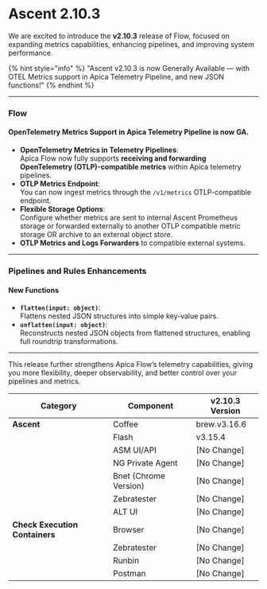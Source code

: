 # Ascent 2.10.3

We are excited to introduce the **v2.10.3** release of Flow, focused on expanding metrics capabilities, enhancing pipelines, and improving system performance.

{% hint style="info" %}
"Ascent v2.10.3 is now Generally Available — with OTEL Metrics support in Apica Telemetry Pipeline, and new JSON functions!"
{% endhint %}

***

### Flow

#### OpenTelemetry Metrics Support in Apica Telemetry Pipeline is now GA.

* **OpenTelemetry Metrics in Telemetry Pipelines**:\
  Apica Flow now fully supports **receiving and forwarding OpenTelemetry (OTLP)-compatible metrics** within Apica telemetry pipelines.
* **OTLP Metrics Endpoint**:\
  You can now ingest metrics through the `/v1/metrics` OTLP-compatible endpoint.
* **Flexible Storage Options**:\
  Configure whether metrics are sent to internal Ascent Prometheus storage or forwarded externally to another OTLP compatible metric storage OR archive to an external object store.
* **OTLP Metrics and Logs Forwarders** to compatible external systems.

***

### Pipelines and Rules Enhancements

#### New Functions

* **`flatten(input: object)`**:\
  Flattens nested JSON structures into simple key-value pairs.
* **`unflatten(input: object)`**:\
  Reconstructs nested JSON objects from flattened structures, enabling full roundtrip transformations.

***

This release further strengthens Apica Flow’s telemetry capabilities, giving you more flexibility, deeper observability, and better control over your pipelines and metrics.



| **Category**                   | **Component**         | **v2.10.3 Version** |
| ------------------------------ | --------------------- | ------------------- |
| **Ascent**                     | Coffee                | brew.v3.16.6        |
|                                | Flash                 | v3.15.4             |
|                                | ASM UI/API            | \[No Change]        |
|                                | NG Private Agent      | \[No Change]        |
|                                | Bnet (Chrome Version) | \[No Change]        |
|                                | Zebratester           | \[No Change]        |
|                                | ALT UI                | \[No Change]        |
| **Check Execution Containers** | Browser               | \[No Change]        |
|                                | Zebratester           | \[No Change]        |
|                                | Runbin                | \[No Change]        |
|                                | Postman               | \[No Change]        |
